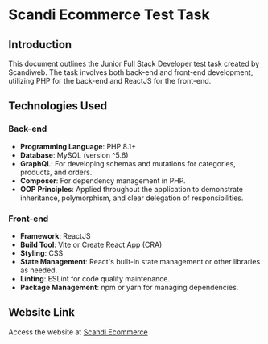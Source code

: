 # Scandi Ecommerce Test Task

## Introduction
This document outlines the Junior Full Stack Developer test task created by Scandiweb. The task involves both back-end and front-end development, utilizing PHP for the back-end and ReactJS for the front-end.

## Technologies Used

### Back-end
- **Programming Language**: PHP 8.1+
- **Database**: MySQL (version ^5.6)
- **GraphQL**: For developing schemas and mutations for categories, products, and orders.
- **Composer**: For dependency management in PHP.
- **OOP Principles**: Applied throughout the application to demonstrate inheritance, polymorphism, and clear delegation of responsibilities.

### Front-end
- **Framework**: ReactJS
- **Build Tool**: Vite or Create React App (CRA)
- **Styling**: CSS
- **State Management**: React's built-in state management or other libraries as needed.
- **Linting**: ESLint for code quality maintenance.
- **Package Management**: npm or yarn for managing dependencies.

## Website Link
Access the website at [Scandi Ecommerce](http://shaimaaaice27.kesug.com/?i=1)
